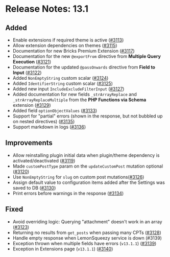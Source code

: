 # Release Notes: 13.1

## Added

- Enable extensions if required theme is active ([#3113](https://github.com/GatoGraphQL/GatoGraphQL/pull/3113))
- Allow extension dependencies on themes ([#3115](https://github.com/GatoGraphQL/GatoGraphQL/pull/3115))
- Documentation for new Bricks Premium Extension ([#3117](https://github.com/GatoGraphQL/GatoGraphQL/pull/3117))
- Documentation for the new `@exportFrom` directive from **Multiple Query Execution** ([#3121](https://github.com/GatoGraphQL/GatoGraphQL/pull/3121))
- Documentation for the updated `@passOnwards` directive from **Field to Input** ([#3122](https://github.com/GatoGraphQL/GatoGraphQL/pull/3122))
- Added `NonEmptyString` custom scalar ([#3124](https://github.com/GatoGraphQL/GatoGraphQL/pull/3124))
- Added `IdentifierString` custom scalar ([#3125](https://github.com/GatoGraphQL/GatoGraphQL/pull/3125))
- Added new input `IncludeExcludeFilterInput` ([#3127](https://github.com/GatoGraphQL/GatoGraphQL/pull/3127))
- Added documentation for new fields `_strArrayReplace` and `_strArrayReplaceMultiple` from the **PHP Functions via Schema** extension ([#3129](https://github.com/GatoGraphQL/GatoGraphQL/pull/3129))
- Added field `optionObjectValues` ([#3133](https://github.com/GatoGraphQL/GatoGraphQL/pull/3133))
- Support for "partial" errors (shown in the response, but not bubbled up on nested directives) ([#3135](https://github.com/GatoGraphQL/GatoGraphQL/pull/3135))
- Support markdown in logs ([#3136](https://github.com/GatoGraphQL/GatoGraphQL/pull/3136))

## Improvements

- Allow reinstalling plugin initial data when plugin/theme dependency is activated/deactivated ([#3119](https://github.com/GatoGraphQL/GatoGraphQL/pull/3119))
- Made `customPostType` param on the `updateCustomPost` mutation optional ([#3120](https://github.com/GatoGraphQL/GatoGraphQL/pull/3120))
- Use `NonEmptyString` for `slug` on custom post mutations([#3126](https://github.com/GatoGraphQL/GatoGraphQL/pull/3126))
- Assign default value to configuration items added after the Settings was saved to DB ([#3130](https://github.com/GatoGraphQL/GatoGraphQL/pull/3130))
- Print errors before warnings in the response ([#3134](https://github.com/GatoGraphQL/GatoGraphQL/pull/3134))

## Fixed

- Avoid overriding logic: Querying "attachment" doesn't work in an array ([#3123](https://github.com/GatoGraphQL/GatoGraphQL/pull/3123))
- Returning no results from `get_posts` when passing many CPTs ([#3128](https://github.com/GatoGraphQL/GatoGraphQL/pull/3128))
- Handle empty response when LemonSqueezy service is down (#3139)
- Exception thrown when multiple fields have errors (`v13.1.1`) ([#3139](https://github.com/GatoGraphQL/GatoGraphQL/pull/3139))
- Exception in Extensions page (`v13.1.1`) ([#3140](https://github.com/GatoGraphQL/GatoGraphQL/pull/3140))
